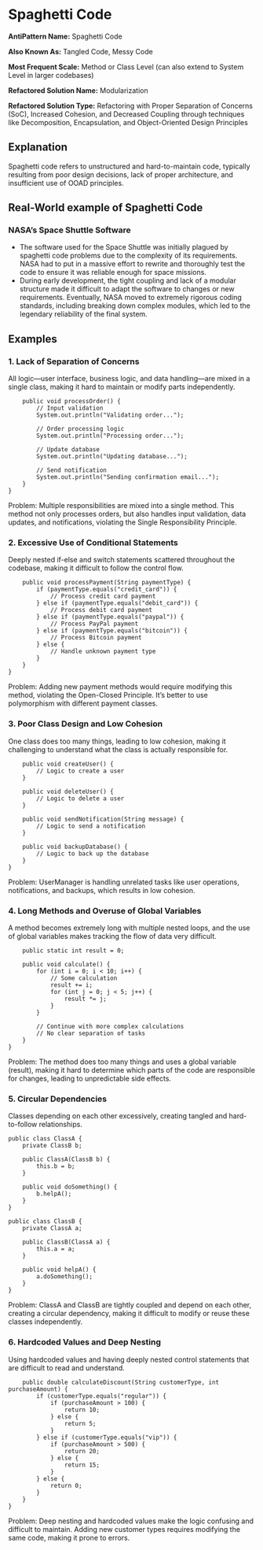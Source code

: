 # Spaghetti Code

**AntiPattern Name:** Spaghetti Code

**Also Known As:** Tangled Code, Messy Code

**Most Frequent Scale:** Method or Class Level (can also extend to System Level in larger codebases)

**Refactored Solution Name:** Modularization

**Refactored Solution Type:** Refactoring with Proper Separation of Concerns (SoC), Increased Cohesion, and Decreased Coupling through techniques like Decomposition, Encapsulation, and Object-Oriented Design Principles

## Explanation

Spaghetti code refers to unstructured and hard-to-maintain code, typically resulting from poor design decisions, lack of proper architecture, and insufficient use of OOAD principles.

## Real-World example of Spaghetti Code

### NASA’s Space Shuttle Software

* The software used for the Space Shuttle was initially plagued by spaghetti code problems due to the complexity of its requirements. NASA had to put in a massive effort to rewrite and thoroughly test the code to ensure it was reliable enough for space missions.
* During early development, the tight coupling and lack of a modular structure made it difficult to adapt the software to changes or new requirements. Eventually, NASA moved to extremely rigorous coding standards, including breaking down complex modules, which led to the legendary reliability of the final system.

## Examples

### 1. Lack of Separation of Concerns

All logic—user interface, business logic, and data handling—are mixed in a single class, making it hard to maintain or modify parts independently.

```public class OrderProcessing {
    public void processOrder() {
        // Input validation
        System.out.println("Validating order...");
        
        // Order processing logic
        System.out.println("Processing order...");

        // Update database
        System.out.println("Updating database...");

        // Send notification
        System.out.println("Sending confirmation email...");
    }
}
```

Problem: Multiple responsibilities are mixed into a single method. This method not only processes orders, but also handles input validation, data updates, and notifications, violating the Single Responsibility Principle.

### 2. Excessive Use of Conditional Statements

Deeply nested if-else and switch statements scattered throughout the codebase, making it difficult to follow the control flow.

```public class PaymentProcessor {
    public void processPayment(String paymentType) {
        if (paymentType.equals("credit_card")) {
            // Process credit card payment
        } else if (paymentType.equals("debit_card")) {
            // Process debit card payment
        } else if (paymentType.equals("paypal")) {
            // Process PayPal payment
        } else if (paymentType.equals("bitcoin")) {
            // Process Bitcoin payment
        } else {
            // Handle unknown payment type
        }
    }
}
```

Problem: Adding new payment methods would require modifying this method, violating the Open-Closed Principle. It’s better to use polymorphism with different payment classes.

### 3. Poor Class Design and Low Cohesion

One class does too many things, leading to low cohesion, making it challenging to understand what the class is actually responsible for.

```public class UserManager {
    public void createUser() {
        // Logic to create a user
    }

    public void deleteUser() {
        // Logic to delete a user
    }

    public void sendNotification(String message) {
        // Logic to send a notification
    }

    public void backupDatabase() {
        // Logic to back up the database
    }
}
```

Problem: UserManager is handling unrelated tasks like user operations, notifications, and backups, which results in low cohesion.

### 4. Long Methods and Overuse of Global Variables

A method becomes extremely long with multiple nested loops, and the use of global variables makes tracking the flow of data very difficult.

``` public class Calculator {
    public static int result = 0;

    public void calculate() {
        for (int i = 0; i < 10; i++) {
            // Some calculation
            result += i;
            for (int j = 0; j < 5; j++) {
                result *= j;
            }
        }

        // Continue with more complex calculations
        // No clear separation of tasks
    }
}
```

Problem: The method does too many things and uses a global variable (result), making it hard to determine which parts of the code are responsible for changes, leading to unpredictable side effects.

### 5. Circular Dependencies

Classes depending on each other excessively, creating tangled and hard-to-follow relationships.

```
public class ClassA {
    private ClassB b;

    public ClassA(ClassB b) {
        this.b = b;
    }

    public void doSomething() {
        b.helpA();
    }
}

public class ClassB {
    private ClassA a;

    public ClassB(ClassA a) {
        this.a = a;
    }

    public void helpA() {
        a.doSomething();
    }
}
```

Problem: ClassA and ClassB are tightly coupled and depend on each other, creating a circular dependency, making it difficult to modify or reuse these classes independently.

### 6. Hardcoded Values and Deep Nesting

Using hardcoded values and having deeply nested control statements that are difficult to read and understand.

```public class DiscountCalculator {
    public double calculateDiscount(String customerType, int purchaseAmount) {
        if (customerType.equals("regular")) {
            if (purchaseAmount > 100) {
                return 10;
            } else {
                return 5;
            }
        } else if (customerType.equals("vip")) {
            if (purchaseAmount > 500) {
                return 20;
            } else {
                return 15;
            }
        } else {
            return 0;
        }
    }
}
```

Problem: Deep nesting and hardcoded values make the logic confusing and difficult to maintain. Adding new customer types requires modifying the same code, making it prone to errors.
